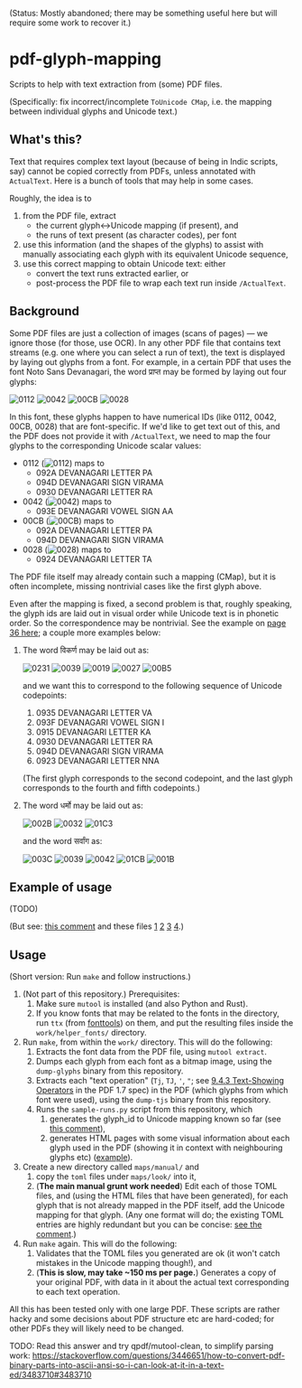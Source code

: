 (Status: Mostly abandoned; there may be something useful here but will require some work to recover it.)

# pdf-glyph-mapping
Scripts to help with text extraction from (some) PDF files.

(Specifically: fix incorrect/incomplete `ToUnicode CMap`, i.e. the mapping between individual glyphs and Unicode text.)

## What's this?

Text that requires complex text layout (because of being in Indic scripts, say) cannot be copied correctly from PDFs, unless annotated with `ActualText`. Here is a bunch of tools that may help in some cases.

Roughly, the idea is to
1.  from the PDF file, extract
    -   the current glyph<->Unicode mapping (if present), and
    -   the runs of text present (as character codes), per font
2.  use this information (and the shapes of the glyphs) to assist with manually associating each glyph with its equivalent Unicode sequence,
3.  use this correct mapping to obtain Unicode text: either
    -   convert the text runs extracted earlier, or
    -   post-process the PDF file to wrap each text run inside `/ActualText`.

## Background

Some PDF files are just a collection of images (scans of pages) — we ignore those (for those, use OCR). In any other PDF file that contains text streams (e.g. one where you can select a run of text), the text is displayed by laying out glyphs from a font. For example, in a certain PDF that uses the font Noto Sans Devanagari, the word प्राप्त may be formed by laying out four glyphs:

![0112](https://shreevatsa.github.io/pdf-glyph-mapping/work/glyphs/font-40532.ttf/glyph-0112.png)
![0042](https://shreevatsa.github.io/pdf-glyph-mapping/work/glyphs/font-40532.ttf/glyph-0042.png)
![00CB](https://shreevatsa.github.io/pdf-glyph-mapping/work/glyphs/font-40532.ttf/glyph-00CB.png)
![0028](https://shreevatsa.github.io/pdf-glyph-mapping/work/glyphs/font-40532.ttf/glyph-0028.png)

In this font, these glyphs happen to have numerical IDs (like 0112, 0042, 00CB, 0028) that are font-specific. If we'd like to get text out of this, and the PDF does not provide it with `/ActualText`, we need to map the four glyphs to the corresponding Unicode scalar values:

- 0112 (![0112](https://shreevatsa.github.io/pdf-glyph-mapping/work/glyphs/font-40532.ttf/glyph-0112.png)) maps to 
  - 092A DEVANAGARI LETTER PA
  - 094D DEVANAGARI SIGN VIRAMA
  - 0930 DEVANAGARI LETTER RA
- 0042 (![0042](https://shreevatsa.github.io/pdf-glyph-mapping/work/glyphs/font-40532.ttf/glyph-0042.png)) maps to
  - 093E DEVANAGARI VOWEL SIGN AA
- 00CB (![00CB](https://shreevatsa.github.io/pdf-glyph-mapping/work/glyphs/font-40532.ttf/glyph-00CB.png)) maps to 
  - 092A DEVANAGARI LETTER PA
  - 094D DEVANAGARI SIGN VIRAMA
- 0028 (![0028](https://shreevatsa.github.io/pdf-glyph-mapping/work/glyphs/font-40532.ttf/glyph-0028.png)) maps to
  - 0924 DEVANAGARI LETTER TA

The PDF file itself may already contain such a mapping (CMap), but it is often incomplete, missing nontrivial cases like the first glyph above.

Even after the mapping is fixed, a second problem is that, roughly speaking, the glyph ids are laid out in visual order while Unicode text is in phonetic order. So the correspondence may be nontrivial. See the example on [page 36 here](https://itextpdf.com/sites/default/files/2018-12/PP_Advanced_typography_in_PDF-compressed.pdf#page=36); a couple more examples below:

1.  The word विकर्ण may be laid out as:

    ![0231](https://shreevatsa.github.io/pdf-glyph-mapping/work/glyphs/font-40532.ttf/glyph-0231.png)
    ![0039](https://shreevatsa.github.io/pdf-glyph-mapping/work/glyphs/font-40532.ttf/glyph-0039.png)
    ![0019](https://shreevatsa.github.io/pdf-glyph-mapping/work/glyphs/font-40532.ttf/glyph-0019.png)
    ![0027](https://shreevatsa.github.io/pdf-glyph-mapping/work/glyphs/font-40532.ttf/glyph-0027.png)
    ![00B5](https://shreevatsa.github.io/pdf-glyph-mapping/work/glyphs/font-40532.ttf/glyph-00B5.png)

    and we want this to correspond to the following sequence of Unicode codepoints:

    1. 0935 DEVANAGARI LETTER VA
    2. 093F DEVANAGARI VOWEL SIGN I
    3. 0915 DEVANAGARI LETTER KA
    4. 0930 DEVANAGARI LETTER RA
    5. 094D DEVANAGARI SIGN VIRAMA
    6. 0923 DEVANAGARI LETTER NNA

    (The first glyph corresponds to the second codepoint, and the last glyph corresponds to the fourth and fifth codepoints.)

2.  The word धर्मो may be laid out as:

    ![002B](https://shreevatsa.github.io/pdf-glyph-mapping/work/glyphs/font-40532.ttf/glyph-002B.png)
    ![0032](https://shreevatsa.github.io/pdf-glyph-mapping/work/glyphs/font-40532.ttf/glyph-0032.png)
    ![01C3](https://shreevatsa.github.io/pdf-glyph-mapping/work/glyphs/font-40532.ttf/glyph-01C3.png)

    and the word सर्वांग as:

    ![003C](https://shreevatsa.github.io/pdf-glyph-mapping/work/glyphs/font-40532.ttf/glyph-003C.png)
    ![0039](https://shreevatsa.github.io/pdf-glyph-mapping/work/glyphs/font-40532.ttf/glyph-0039.png)
    ![0042](https://shreevatsa.github.io/pdf-glyph-mapping/work/glyphs/font-40532.ttf/glyph-0042.png)
    ![01CB](https://shreevatsa.github.io/pdf-glyph-mapping/work/glyphs/font-40532.ttf/glyph-01CB.png)
    ![001B](https://shreevatsa.github.io/pdf-glyph-mapping/work/glyphs/font-40532.ttf/glyph-001B.png)


## Example of usage

(TODO)

(But see: [this comment](https://github.com/shreevatsa/pdf-glyph-mapping/blob/bbecd8154c171c97b21e76c612f2b66fdf5f873b/src/sample-runs.py#L212-L258) and these files [1](https://shreevatsa.github.io/pdf-glyph-mapping/work/maps/look/font-40533-0-ASZHUB+Times-Roman.html) [2](https://shreevatsa.github.io/pdf-glyph-mapping/work/maps/look/font-40534-0-ASLUDF+Times-Bold.html) [3](https://shreevatsa.github.io/pdf-glyph-mapping/work/maps/look/font-40532-0-ATMSNB+NotoSansDevanagari.html) [4](https://shreevatsa.github.io/pdf-glyph-mapping/work/maps/look/font-40531-0-APZKLW+NotoSansDevanagari-Bold.html).)

## Usage

(Short version: Run `make` and follow instructions.)

1.  (Not part of this repository.) Prerequisites:
    1.  Make sure `mutool` is installed (and also Python and Rust).
    2.  If you know fonts that may be related to the fonts in the directory, run `ttx` (from [fonttools](https://fonttools.readthedocs.io/en/latest/ttx.html)) on them, and put the resulting files inside the `work/helper_fonts/` directory.
2.  Run `make`, from within the `work/` directory. This will do the following:
    1.  Extracts the font data from the PDF file, using `mutool extract`.
    2.  Dumps each glyph from each font as a bitmap image, using the `dump-glyphs` binary from this repository.
    3.  Extracts each "text operation" (`Tj`, `TJ`, `'`, `"`; see [9.4.3 Text-Showing Operators](https://www.adobe.com/content/dam/acom/en/devnet/pdf/pdfs/PDF32000_2008.pdf#page=258) in the PDF 1.7 spec) in the PDF (which glyphs from which font were used), using the `dump-tjs` binary from this repository.
    4.  Runs the `sample-runs.py` script from this repository, which
        1.  generates the glyph_id to Unicode mapping known so far (see [this comment](https://github.com/shreevatsa/pdf-glyph-mapping/blob/bbecd8154c171c97b21e76c612f2b66fdf5f873b/src/sample-runs.py#L212-L258)),
        2.  generates HTML pages with some visual information about each glyph used in the PDF (showing it in context with neighbouring glyphs etc) ([example](https://shreevatsa.github.io/pdf-glyph-mapping/work/maps/look/font-40532-0-ATMSNB+NotoSansDevanagari.html)).
3.  Create a new directory called `maps/manual/` and
    1.  copy the `toml` files under `maps/look/` into it,
    2.  (**The main manual grunt work needed**) Edit each of those TOML files, and (using the HTML files that have been generated), for each glyph that is not already mapped in the PDF itself, add the Unicode mapping for that glyph. (Any one format will do; the existing TOML entries are highly redundant but you can be concise: [see the comment](https://github.com/shreevatsa/pdf-glyph-mapping/blob/bbecd8154c171c97b21e76c612f2b66fdf5f873b/src/sample-runs.py#L253-L257).)
4.  Run `make` again. This will do the following:
    1.  Validates that the TOML files you generated are ok (it won't catch mistakes in the Unicode mapping though!), and
    2.  (**This is slow, may take ~150 ms per page.**) Generates a copy of your original PDF, with data in it about the actual text corresponding to each text operation.

All this has been tested only with one large PDF. These scripts are rather hacky and some decisions about PDF structure etc are hard-coded; for other PDFs they will likely need to be changed.

TODO: Read this answer and try qpdf/mutool-clean, to simplify parsing work: https://stackoverflow.com/questions/3446651/how-to-convert-pdf-binary-parts-into-ascii-ansi-so-i-can-look-at-it-in-a-text-ed/3483710#3483710
